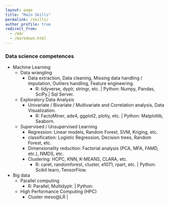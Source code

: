 ```yaml
---
layout: page
title: "Main Skills"
permalink: /skills/
author_profile: true
redirect_from: 
  - /md/
  - /markdown.html
---
```

### Data science competences

+ Machine Learning 
  - Data wrangling​
     - Data extraction, Data cleaning, Missing data handling / imputation, Outliers handling, Feature engineering.
        - R: tidyverse, dyplr, stringr, etc. | Python: Numpy, Pandas, SciPy.| Sql Server.
  - Exploratory Data Analysis
     - Univariate / Bivariate / Multivariate and Correlation analysis, Data Visualization.​
        - R: FactoMiner, ade4, ggplot2, plotly, etc. | Python: Matplotlib, Seaborn.
  - Supervised / Unsupervised Learning
     - Regression: Linear models, Random Forest, SVM, Kriging, etc.
     - classification: Logistic Regression, Decision trees, Random Forest, etc.
     - Dimensionality reduction: Factorial analysis (PCA, MFA, FAMD, etc.), NMDS, etc.
     - Clustering: HCPC, KNN, K-MEANS, CLARA, etc. 
        - R: caret, randomforest, cluster, e1071, rpart, etc. | Python: Scikit learn, TensorFlow.
+ Big data​
  - Parallel computing​
       - R: Parallel, Multidyplr​. | Python:
  - High Performance Computing (HPC)​
       - Cluster meso@LR | 
